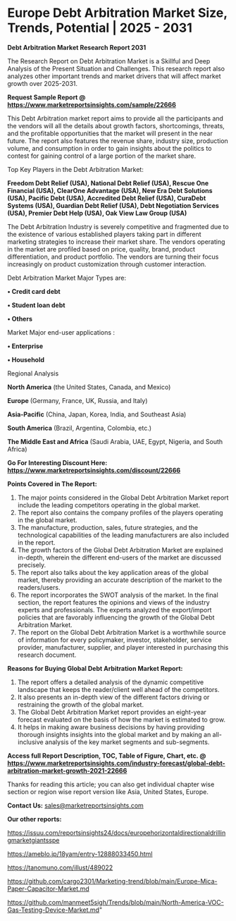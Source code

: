 # Europe Debt Arbitration Market Size, Trends, Potential | 2025 - 2031

<strong>Debt Arbitration Market Research Report 2031</strong>

The Research Report on Debt Arbitration Market is a Skillful and Deep Analysis of the Present Situation and Challenges. This research report also analyzes other important trends and market drivers that will affect market growth over 2025-2031.

<strong>Request Sample Report @ <a href=https://www.marketreportsinsights.com/sample/22666>https://www.marketreportsinsights.com/sample/22666</a></strong>

This Debt Arbitration market report aims to provide all the participants and the vendors will all the details about growth factors, shortcomings, threats, and the profitable opportunities that the market will present in the near future. The report also features the revenue share, industry size, production volume, and consumption in order to gain insights about the politics to contest for gaining control of a large portion of the market share.

Top Key Players in the Debt Arbitration Market:

<strong>Freedom Debt Relief (USA), National Debt Relief (USA), Rescue One Financial (USA), ClearOne Advantage (USA), New Era Debt Solutions (USA), Pacific Debt (USA), Accredited Debt Relief (USA), CuraDebt Systems (USA), Guardian Debt Relief (USA), Debt Negotiation Services (USA), Premier Debt Help (USA), Oak View Law Group (USA)</strong>

The Debt Arbitration Industry is severely competitive and fragmented due to the existence of various established players taking part in different marketing strategies to increase their market share. The vendors operating in the market are profiled based on price, quality, brand, product differentiation, and product portfolio. The vendors are turning their focus increasingly on product customization through customer interaction.

Debt Arbitration Market Major Types are:

<strong>• Credit card debt

• Student loan debt

• Others</strong>

Market Major end-user applications :

<strong>• Enterprise

• Household</strong>

Regional Analysis

</u><strong><b>North America</b></strong> (the United States, Canada, and Mexico)

<strong><b>Europe </b></strong>(Germany, France, UK, Russia, and Italy)

<strong><b>Asia-Pacific</b></strong> (China, Japan, Korea, India, and Southeast Asia)

<strong><b>South America</b></strong> (Brazil, Argentina, Colombia, etc.)

<strong><b>The Middle East and Africa</b></strong> (Saudi Arabia, UAE, Egypt, Nigeria, and South Africa)

<strong>Go For Interesting Discount Here: <a href=https://www.marketreportsinsights.com/discount/22666>https://www.marketreportsinsights.com/discount/22666</a></strong>

<strong>Points Covered in The Report:</strong>
<ol>
  <li>The major points considered in the Global Debt Arbitration Market report include the leading competitors operating in the global market.</li>
  <li>The report also contains the company profiles of the players operating in the global market.</li>
  <li>The manufacture, production, sales, future strategies, and the technological capabilities of the leading manufacturers are also included in the report.</li>
  <li>The growth factors of the Global Debt Arbitration Market are explained in-depth, wherein the different end-users of the market are discussed precisely.</li>
  <li>The report also talks about the key application areas of the global market, thereby providing an accurate description of the market to the readers/users.</li>
  <li>The report incorporates the SWOT analysis of the market. In the final section, the report features the opinions and views of the industry experts and professionals. The experts analyzed the export/import policies that are favorably influencing the growth of the Global Debt Arbitration Market.</li>
  <li>The report on the Global Debt Arbitration Market is a worthwhile source of information for every policymaker, investor, stakeholder, service provider, manufacturer, supplier, and player interested in purchasing this research document.</li>
</ol>
<strong>Reasons for Buying Global Debt Arbitration Market Report:</strong>

<ol>
  <li>The report offers a detailed analysis of the dynamic competitive landscape that keeps the reader/client well ahead of the competitors.</li>
  <li>It also presents an in-depth view of the different factors driving or restraining the growth of the global market.</li>
  <li>The Global Debt Arbitration Market report provides an eight-year forecast evaluated on the basis of how the market is estimated to grow.</li>
  <li>It helps in making aware business decisions by having providing thorough insights insights into the global market and by making an all-inclusive analysis of the key market segments and sub-segments.</li>
</ol>
<strong>Access full Report Description, TOC, Table of Figure, Chart, etc. @ <a href=https://www.marketreportsinsights.com/industry-forecast/global-debt-arbitration-market-growth-2021-22666>https://www.marketreportsinsights.com/industry-forecast/global-debt-arbitration-market-growth-2021-22666</a></strong>


Thanks for reading this article; you can also get individual chapter wise section or region wise report version like Asia, United States, Europe.

<strong>Contact Us:</strong>
sales@marketreportsinsights.com

<strong>Our other reports:</strong>

<a href=https://issuu.com/reportsinsights24/docs/europehorizontaldirectionaldrillingmarketgiantsspe>https://issuu.com/reportsinsights24/docs/europehorizontaldirectionaldrillingmarketgiantsspe</a>

<a href=https://ameblo.jp/18yam/entry-12888033450.html>https://ameblo.jp/18yam/entry-12888033450.html</a>

<a href=https://tanomuno.com/illust/489022>https://tanomuno.com/illust/489022</a>

<a href=https://github.com/cargo2301/Marketing-trend/blob/main/Europe-Mica-Paper-Capacitor-Market.md>https://github.com/cargo2301/Marketing-trend/blob/main/Europe-Mica-Paper-Capacitor-Market.md</a>

<a href=https://github.com/manmeet5sigh/Trends/blob/main/North-America-VOC-Gas-Testing-Device-Market.md>https://github.com/manmeet5sigh/Trends/blob/main/North-America-VOC-Gas-Testing-Device-Market.md</a>"
